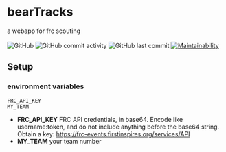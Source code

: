 # bearTracks
a webapp for frc scouting<br><br>
![GitHub](https://img.shields.io/github/license/JayAgra/bearTracks) ![GitHub commit activity](https://img.shields.io/github/commit-activity/y/jayagra/bearTracks) ![GitHub last commit](https://img.shields.io/github/last-commit/jayagra/bearTracks) [![Maintainability](https://api.codeclimate.com/v1/badges/f9b5e7ac1b0ab70425e5/maintainability)](https://codeclimate.com/github/JayAgra/bearTracks/maintainability)<br>

## Setup
### environment variables
```
FRC_API_KEY
MY_TEAM
```
+ **FRC_API_KEY** FRC API credentials, in base64. Encode like username:token, and do not include anything before the base64 string. Obtain a key: https://frc-events.firstinspires.org/services/API<br>
+ **MY_TEAM** your team number